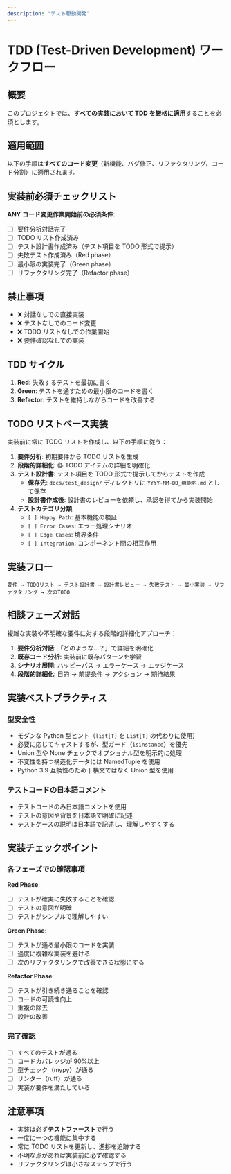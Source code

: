 ```yaml
---
description: "テスト駆動開発"
---
```


# TDD (Test-Driven Development) ワークフロー

## 概要

このプロジェクトでは、**すべての実装において TDD を厳格に適用**することを必須とします。

## 適用範囲

以下の手順は**すべてのコード変更**（新機能、バグ修正、リファクタリング、コード分割）に適用されます。

## 実装前必須チェックリスト

**ANY コード変更作業開始前の必須条件**:

- [ ] 要件分析対話完了
- [ ] TODO リスト作成済み
- [ ] テスト設計書作成済み（テスト項目を TODO 形式で提示）
- [ ] 失敗テスト作成済み（Red phase）
- [ ] 最小限の実装完了（Green phase）
- [ ] リファクタリング完了（Refactor phase）

## 禁止事項

- ❌ 対話なしでの直接実装
- ❌ テストなしでのコード変更
- ❌ TODO リストなしでの作業開始
- ❌ 要件確認なしでの実装

## TDD サイクル

1. **Red**: 失敗するテストを最初に書く
2. **Green**: テストを通すための最小限のコードを書く
3. **Refactor**: テストを維持しながらコードを改善する

## TODO リストベース実装

実装前に常に TODO リストを作成し、以下の手順に従う：

1. **要件分析**: 初期要件から TODO リストを生成
2. **段階的詳細化**: 各 TODO アイテムの詳細を明確化
3. **テスト設計書**: テスト項目を TODO 形式で提示してからテストを作成
   - **保存先**: `docs/test_design/` ディレクトリに `YYYY-MM-DD_機能名.md` として保存
   - **設計書作成後**: 設計書のレビューを依頼し、承認を得てから実装開始
4. **テストカテゴリ分類**:
   - `[ ] Happy Path`: 基本機能の検証
   - `[ ] Error Cases`: エラー処理シナリオ
   - `[ ] Edge Cases`: 境界条件
   - `[ ] Integration`: コンポーネント間の相互作用

## 実装フロー

```text
要件 → TODOリスト → テスト設計書 → 設計書レビュー → 失敗テスト → 最小実装 → リファクタリング → 次のTODO
```

## 相談フェーズ対話

複雑な実装や不明確な要件に対する段階的詳細化アプローチ：

1. **要件分析対話**: 「どのような...？」で詳細を明確化
2. **既存コード分析**: 実装前に既存パターンを学習
3. **シナリオ展開**: ハッピーパス → エラーケース → エッジケース
4. **段階的詳細化**: 目的 → 前提条件 → アクション → 期待結果

## 実装ベストプラクティス

### 型安全性

- モダンな Python 型ヒント（`list[T]` を `List[T]` の代わりに使用）
- 必要に応じてキャストするが、型ガード（`isinstance`）を優先
- Union 型や None チェックでオプショナル型を明示的に処理
- 不変性を持つ構造化データには NamedTuple を使用
- Python 3.9 互換性のため `|` 構文ではなく Union 型を使用

### テストコードの日本語コメント

- テストコードのみ日本語コメントを使用
- テストの意図や背景を日本語で明確に記述
- テストケースの説明は日本語で記述し、理解しやすくする

## 実装チェックポイント

### 各フェーズでの確認事項

**Red Phase**:

- [ ] テストが確実に失敗することを確認
- [ ] テストの意図が明確
- [ ] テストがシンプルで理解しやすい

**Green Phase**:

- [ ] テストが通る最小限のコードを実装
- [ ] 過度に複雑な実装を避ける
- [ ] 次のリファクタリングで改善できる状態にする

**Refactor Phase**:

- [ ] テストが引き続き通ることを確認
- [ ] コードの可読性向上
- [ ] 重複の除去
- [ ] 設計の改善

### 完了確認

- [ ] すべてのテストが通る
- [ ] コードカバレッジが 90%以上
- [ ] 型チェック（mypy）が通る
- [ ] リンター（ruff）が通る
- [ ] 実装が要件を満たしている

## 注意事項

- 実装は必ず**テストファースト**で行う
- 一度に一つの機能に集中する
- 常に TODO リストを更新し、進捗を追跡する
- 不明な点があれば実装前に必ず確認する
- リファクタリングは小さなステップで行う
